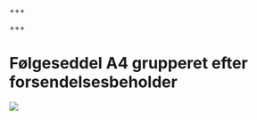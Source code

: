 +++

+++
# Følgeseddel A4 grupperet efter forsendelsesbeholder

![](https://thetis-ims-reports.s3.eu-west-1.amazonaws.com/examples/DeliveryNote_da-1.png)